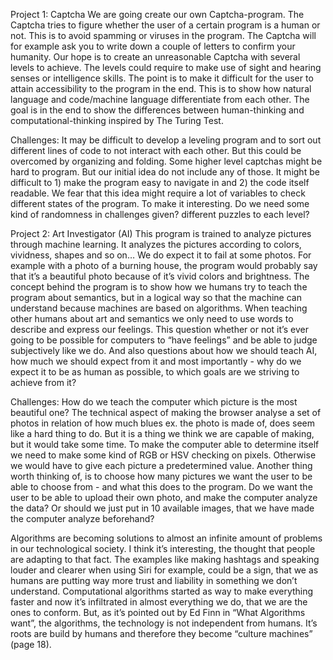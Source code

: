 Project 1: Captcha
We are going create our own Captcha-program. The Captcha tries to figure whether the user of a certain program is a human or not. This is to avoid spamming or viruses in the program. The Captcha will for example ask you to write down a couple of letters to confirm your humanity. Our hope is to create an unreasonable Captcha with several levels to achieve. The levels could require to make use of sight and hearing senses or intelligence skills. The point is to make it difficult for the user to attain accessibility to the program in the end. This is to show how natural language and code/machine language differentiate from each other. The goal is in the end to show the differences between human-thinking and computational-thinking inspired by The Turing Test.

Challenges: 
It may be difficult to develop a leveling program and to sort out different lines of code to not interact with each other. But this could be overcomed by organizing and folding.
Some higher level captchas might be hard to program. But our initial idea do not include any of those.
It might be difficult to 1) make the program easy to navigate in and 2) the code itself readable. We fear that this idea might require a lot of variables to check different states of the program.
To make it interesting. Do we need some kind of randomness in challenges given? different puzzles to each level? 

Project 2: Art Investigator (AI)
This program is trained to analyze pictures through machine learning. It analyzes the pictures according to colors, vividness, shapes and so on… We do expect it to fail at some photos. For example with a photo of a burning house, the program would probably say that it’s a beautiful photo because of it’s vivid colors and brightness. 
The concept behind the program is to show how we humans try to teach the program about semantics, but in a logical way so that the machine can understand because machines are based on algorithms. When teaching other humans about art and semantics we only need to use words to describe and express our feelings. This question whether or not it’s ever going to be possible for computers to “have feelings” and be able to judge subjectively like we do. And also questions about how we should teach AI, how much we should expect from it and most importantly - why do we expect it to be as human as possible, to which goals are we striving to achieve from it?



Challenges:
How do we teach the computer which picture is the most beautiful one? 
The technical aspect of making the browser analyse a set of photos in relation of how much blues ex. the photo is made of, does seem like a hard thing to do. But it is a thing we think we are capable of making, but it would take some time. To make the computer able to determine itself we need to make some kind of RGB or HSV checking on pixels. Otherwise we would have to give each picture a predetermined value.
Another thing worth thinking of, is to choose how many pictures we want the user to be able to choose from - and what this does to the program.
Do we want the user to be able to upload their own photo, and make the computer analyze the data? Or should we just put in 10 available images, that we have made the computer analyze beforehand? 

Algorithms are becoming solutions to almost an infinite amount of problems in our technological society. I think it’s interesting, the thought that people are adapting to that fact. The examples like making hashtags and speaking louder and clearer when using Siri for example, could be a sign, that we as humans are putting way more trust and liability in something we don’t understand. Computational algorithms started as way to make everything faster and now it’s infiltrated in almost everything we do, that we are the ones to conform. But, as it’s pointed out by Ed Finn in “What Algorithms want”, the algorithms, the technology is not independent from humans. It’s roots are build by humans and therefore they become “culture machines” (page 18).

